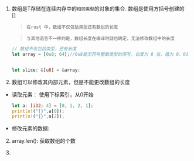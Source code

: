 1. 数组是T存储在连续内存中的`相同类型`的对象的集合. 数组是使用方括号创建的[]

   >`在rust 中，数组不仅包括类型还有数组的长度`

   >`与其他语言不一样的是，数组长度在编译时就也确定，无法修改数组中的长度`

   ```rust
   // 数组不仅包括类型，还有长度
   let array = [0u8; 64];//0u8是无符号整数类型的简写，长度为 8 位，值为 0。0是值，u8是类型。


   let slice: &[u8] = &array;
   ```

2. 数组可以修改其内部元素，但是不能更改数组的长度

+ 读取元素： 使用下标索引，从0开始

    ```rust
    let a: [i32; 4] = [0, 1, 2, 1];
    println!("{}",a[0]);
    println!("{}",a[2]);
    ```

+ 修改元素的数据: 

2. array.len(): 获取数组的个数

3. 

   